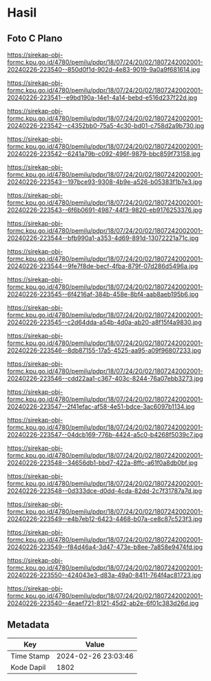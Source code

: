 # Hasil

## Foto C Plano

https://sirekap-obj-formc.kpu.go.id/4780/pemilu/pdpr/18/07/24/20/02/1807242002001-20240226-223540--850d0f1d-902d-4e83-9019-9a0a9f681614.jpg

https://sirekap-obj-formc.kpu.go.id/4780/pemilu/pdpr/18/07/24/20/02/1807242002001-20240226-223541--e9bd190a-14e1-4a14-bebd-e516d237f22d.jpg

https://sirekap-obj-formc.kpu.go.id/4780/pemilu/pdpr/18/07/24/20/02/1807242002001-20240226-223542--c4352bb0-75a5-4c30-bd01-c758d2a9b730.jpg

https://sirekap-obj-formc.kpu.go.id/4780/pemilu/pdpr/18/07/24/20/02/1807242002001-20240226-223542--6241a79b-c092-496f-9879-bbc859f73158.jpg

https://sirekap-obj-formc.kpu.go.id/4780/pemilu/pdpr/18/07/24/20/02/1807242002001-20240226-223543--197bce93-9308-4b9e-a526-b05383f1b7e3.jpg

https://sirekap-obj-formc.kpu.go.id/4780/pemilu/pdpr/18/07/24/20/02/1807242002001-20240226-223543--6f6b0691-4987-44f3-9820-eb9176253376.jpg

https://sirekap-obj-formc.kpu.go.id/4780/pemilu/pdpr/18/07/24/20/02/1807242002001-20240226-223544--bfb990a1-a353-4d69-891d-13072221a71c.jpg

https://sirekap-obj-formc.kpu.go.id/4780/pemilu/pdpr/18/07/24/20/02/1807242002001-20240226-223544--9fe7f8de-becf-4fba-879f-07d286d5496a.jpg

https://sirekap-obj-formc.kpu.go.id/4780/pemilu/pdpr/18/07/24/20/02/1807242002001-20240226-223545--6f4216af-384b-458e-8bf4-aab8aeb195b6.jpg

https://sirekap-obj-formc.kpu.go.id/4780/pemilu/pdpr/18/07/24/20/02/1807242002001-20240226-223545--c2d64dda-a54b-4d0a-ab20-a8f15f4a9830.jpg

https://sirekap-obj-formc.kpu.go.id/4780/pemilu/pdpr/18/07/24/20/02/1807242002001-20240226-223546--8db87155-17a5-4525-aa95-a09f96807233.jpg

https://sirekap-obj-formc.kpu.go.id/4780/pemilu/pdpr/18/07/24/20/02/1807242002001-20240226-223546--cdd22aa1-c367-403c-8244-76a07ebb3273.jpg

https://sirekap-obj-formc.kpu.go.id/4780/pemilu/pdpr/18/07/24/20/02/1807242002001-20240226-223547--2f41efac-af58-4e51-bdce-3ac6097b1134.jpg

https://sirekap-obj-formc.kpu.go.id/4780/pemilu/pdpr/18/07/24/20/02/1807242002001-20240226-223547--04dcb169-776b-4424-a5c0-b4268f5039c7.jpg

https://sirekap-obj-formc.kpu.go.id/4780/pemilu/pdpr/18/07/24/20/02/1807242002001-20240226-223548--34656db1-bbd7-422a-8ffc-a61f0a8db0bf.jpg

https://sirekap-obj-formc.kpu.go.id/4780/pemilu/pdpr/18/07/24/20/02/1807242002001-20240226-223548--0d333dce-d0dd-4cda-82dd-2c7f31787a7d.jpg

https://sirekap-obj-formc.kpu.go.id/4780/pemilu/pdpr/18/07/24/20/02/1807242002001-20240226-223549--e4b7eb12-6423-4468-b07a-ce8c87c523f3.jpg

https://sirekap-obj-formc.kpu.go.id/4780/pemilu/pdpr/18/07/24/20/02/1807242002001-20240226-223549--f84d46a4-3d47-473e-b8ee-7a858e9474fd.jpg

https://sirekap-obj-formc.kpu.go.id/4780/pemilu/pdpr/18/07/24/20/02/1807242002001-20240226-223550--424043e3-d83a-49a0-8411-764f4ac81723.jpg

https://sirekap-obj-formc.kpu.go.id/4780/pemilu/pdpr/18/07/24/20/02/1807242002001-20240226-223540--4eaef721-8121-45d2-ab2e-6f01c383d26d.jpg


## Metadata

| Key        | Value               |
| ---------- | ------------------- |
| Time Stamp | 2024-02-26 23:03:46 |
| Kode Dapil | 1802                |



